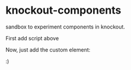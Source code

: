 # knockout-components
sandbox to experiment components in knockout.

First add script above
 <script data-main="assets/js/main.js" src="bower_components/requirejs/require.js"></script>

Now, just add the custom element:

<do-task></do-task>


:)


